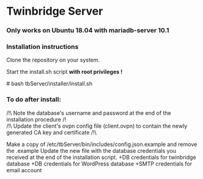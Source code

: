 # Twinbridge Server

### Only works on Ubuntu 18.04 with mariadb-server 10.1

### Installation instructions
Clone the repository on your system.

Start the install.sh script **with root privileges !**

\# bash tbServer/installer/install.sh

### To do after install:

/!\ Note the database's username and password at the end of the installation procedure /!\
/!\ Update the client's ovpn config file (client.ovpn) to contain the newly generated CA key and certificate /!\\
  
Make a copy of /etc/tbServer/bin/includes/config.json.example and remove the .example
Update the new file with the database credentials you received at the end of the installation script.
  +DB credentials for twinbridge database
  +DB credentials for WordPress database
  +SMTP credentials for email account
